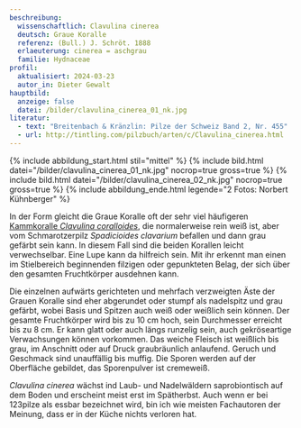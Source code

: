 ```yaml
---
beschreibung:
  wissenschaftlich: Clavulina cinerea
  deutsch: Graue Koralle
  referenz: (Bull.) J. Schröt. 1888
  erlaeuterung: cinerea = aschgrau
  familie: Hydnaceae
profil:
  aktualisiert: 2024-03-23
  autor_in: Dieter Gewalt
hauptbild:
  anzeige: false
  datei: /bilder/clavulina_cinerea_01_nk.jpg
literatur:
  - text: "Breitenbach & Kränzlin: Pilze der Schweiz Band 2, Nr. 455"
  - url: http://tintling.com/pilzbuch/arten/c/Clavulina_cinerea.html
---
```

{% include abbildung_start.html stil="mittel" %}
{% include bild.html datei="/bilder/clavulina_cinerea_01_nk.jpg" nocrop=true gross=true %}
{% include bild.html datei="/bilder/clavulina_cinerea_02_nk.jpg" nocrop=true gross=true %}
{% include abbildung_ende.html legende="2 Fotos: Norbert Kühnberger" %}

In der Form gleicht die Graue Koralle oft der sehr viel häufigeren [Kammkoralle *Clavulina coralloides*](/pilze/clavulina-coralloides-kammkoralle), die normalerweise rein weiß ist, aber vom Schmarotzerpilz *Spadicioides clavarium* befallen und dann grau gefärbt sein kann. In diesem Fall sind die beiden Korallen leicht verwechselbar. Eine Lupe kann da hilfreich sein. Mit ihr erkennt man einen im Stielbereich beginnenden filzigen oder gepunkteten Belag, der sich über den gesamten Fruchtkörper ausdehnen kann. 

Die einzelnen aufwärts gerichteten und mehrfach verzweigten Äste der Grauen Koralle sind eher abgerundet oder stumpf als nadelspitz und grau gefärbt, wobei Basis und Spitzen auch weiß oder weißlich sein können. Der gesamte Fruchtkörper wird bis zu 10 cm hoch, sein Durchmesser erreicht bis zu 8 cm. Er kann glatt oder auch längs runzelig sein, auch gekröseartige Verwachsungen können vorkommen. Das weiche Fleisch ist weißlich bis grau, im Anschnitt oder auf Druck graubräunlich anlaufend. Geruch und Geschmack sind unauffällig bis muffig. Die Sporen werden auf der Oberfläche gebildet, das Sporenpulver ist cremeweiß.

*Clavulina cinerea* wächst ind Laub- und Nadelwäldern saprobiontisch auf dem Boden und erscheint meist erst im Spätherbst. Auch wenn er bei 123pilze als essbar bezeichnet wird, bin ich wie meisten Fachautoren der Meinung, dass er in der Küche nichts verloren hat.